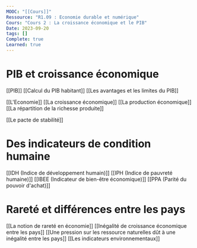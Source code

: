 ```yaml
---
MOOC: "[[Cours]]"
Ressource: "R1.09 : Economie durable et numérique"
Cours: "Cours 2 : La croissance économique et le PIB"
Date: 2023-09-20
tags: []
Complete: true
Learned: true
---
```

# PIB et croissance économique

[[PIB]]
[[Calcul du PIB habitant]] 
[[Les avantages et les limites du PIB]]

[[L'Economie]]
[[La croissance économique]]
[[La production économique]]
[[La répartition de la richesse produite]]

[[Le pacte de stabilité]]

# Des indicateurs de condition humaine
[[IDH (Indice de développement humain)]]
[[IPH (Indice de pauvreté humaine)]]
[[IBEE (Indicateur de bien-être économique)]]
[[PPA (Parité du pouvoir d'achat)]]

# Rareté et différences entre les pays
[[La notion de rareté en économie]]
[[Inégalité de croissance économique entre les pays]]
[[Une pression sur les ressource naturelles dût à une inégalité entre les pays]]
[[Les indicateurs environnementaux]]